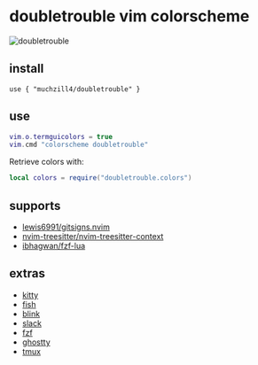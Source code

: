 # doubletrouble vim colorscheme

![doubletrouble](../assets/nvim.png)

## install

```text
use { "muchzill4/doubletrouble" }
```

## use

```lua
vim.o.termguicolors = true
vim.cmd "colorscheme doubletrouble"
```

Retrieve colors with:

```lua
local colors = require("doubletrouble.colors")
```

## supports

- [lewis6991/gitsigns.nvim](https://github.com/lewis6991/gitsigns.nvim)
- [nvim-treesitter/nvim-treesitter-context](https://github.com/nvim-treesitter/nvim-treesitter-context)
- [ibhagwan/fzf-lua](https://github.com/ibhagwan/fzf-lua)

## extras

- [kitty](dist/kitty/doubletrouble.conf)
- [fish](dist/fish/doubletrouble.fish)
- [blink](dist/blink/blink.js)
- [slack](dist/slack/slack.txt)
- [fzf](dist/fzf/fzf.txt)
- [ghostty](dist/ghostty/doubletrouble)
- [tmux](dist/tmux/doubletrouble.conf)
